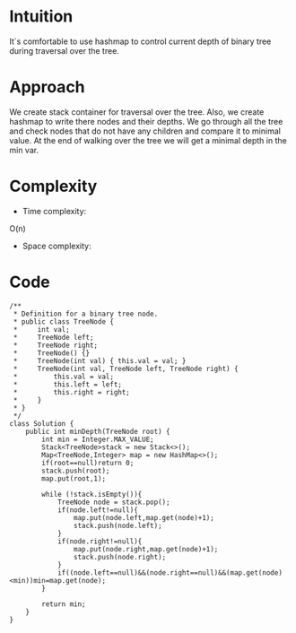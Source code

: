 # Intuition
<!-- Describe your first thoughts on how to solve this problem. -->
It`s comfortable to use hashmap to control current depth of binary tree during traversal over the tree.
# Approach
<!-- Describe your approach to solving the problem. -->
We create stack container for traversal over the tree. Also, we create hashmap to write there nodes and their depths. We go through all the tree and check nodes that do not have any children and compare it to minimal value. At the end of walking over the tree we will get a minimal depth in the min var.

# Complexity
- Time complexity:
<!-- Add your time complexity here, e.g. $$O(n)$$ -->
O(n)
- Space complexity:
<!-- Add your space complexity here, e.g. $$O(n)$$ -->

# Code
```
/**
 * Definition for a binary tree node.
 * public class TreeNode {
 *     int val;
 *     TreeNode left;
 *     TreeNode right;
 *     TreeNode() {}
 *     TreeNode(int val) { this.val = val; }
 *     TreeNode(int val, TreeNode left, TreeNode right) {
 *         this.val = val;
 *         this.left = left;
 *         this.right = right;
 *     }
 * }
 */
class Solution {
    public int minDepth(TreeNode root) {
        int min = Integer.MAX_VALUE;
        Stack<TreeNode>stack = new Stack<>();
        Map<TreeNode,Integer> map = new HashMap<>();
        if(root==null)return 0;
        stack.push(root);
        map.put(root,1);

        while (!stack.isEmpty()){
            TreeNode node = stack.pop();
            if(node.left!=null){
                map.put(node.left,map.get(node)+1);
                stack.push(node.left);
            }
            if(node.right!=null){
                map.put(node.right,map.get(node)+1);
                stack.push(node.right);
            }
            if((node.left==null)&&(node.right==null)&&(map.get(node)<min))min=map.get(node);
        }

        return min;
    }
}
```